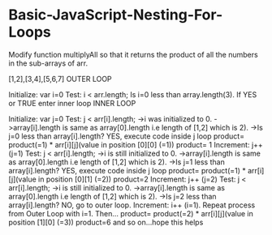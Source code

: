 # Basic-JavaScript-Nesting-For-Loops
Modify function multiplyAll so that it returns the product of all the numbers in the sub-arrays of arr.

[1,2],[3,4],[5,6,7]
OUTER LOOP

Initialize: var i=0
Test: i < arr.length; Is i=0 less than array.length(3). If YES or TRUE enter inner loop
INNER LOOP

Initialize: var j=0
Test: j < arr[i].length;
->i was initialized to 0.
->array[i].length is same as array[0].length i.e length of [1,2] which is 2).
->Is j=0 less than array[i].length? YES, execute code inside j loop
product= product(=1) * arr[i][j](value in position [0][0] (=1))
product= 1
Increment: j++ (j=1)
Test: j < arr[i].length;
->i is still initialized to 0.
->array[i].length is same as array[0].length i.e length of [1,2] which is 2).
->Is j=1 less than array[i].length? YES, execute code inside j loop
product= product(=1) * arr[i][j](value in position [0][1] (=2))
product=2
Increment: j++ (j=2)
Test: j < arr[i].length;
->i is still initialized to 0.
->array[i].length is same as array[0].length i.e length of [1,2] which is 2).
->Is j=2 less than array[i].length? NO, go to outer loop.
Increment: i++ (i=1).
Repeat process from Outer Loop with i=1. Then…
product= product(=2) * arr[i][j](value in position [1][0] (=3))
product=6
and so on…hope this helps

